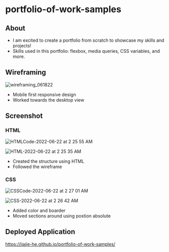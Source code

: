 # portfolio-of-work-samples

## About
* I am excited to create a portfolio from scratch to showcase my skills and projects!
* Skills used in this portfolio: flexbox, media queries, CSS variables, and more.

## Wireframing
![wireframing_061822](https://user-images.githubusercontent.com/105767623/175026628-0f4d2c09-5cbb-49a6-859b-0371ad2f1b59.png)
* Mobile first responsive design
* Worked towards the desktop view

## Screenshot
### HTML
![HTMLCode-2022-06-22 at 2 25 55 AM](https://user-images.githubusercontent.com/105767623/175029430-5e0c6b69-2b59-440d-a53c-4eb001e3ef5e.png)

![HTML-2022-06-22 at 2 25 35 AM](https://user-images.githubusercontent.com/105767623/175028879-e45f6e55-acb5-44a3-8448-e00f65ea4747.png)
* Created the structure using HTML
* Followed the wireframe

### CSS
![CSSCode-2022-06-22 at 2 27 01 AM](https://user-images.githubusercontent.com/105767623/175029778-35235d49-3405-4699-a5ef-b94c4ecfc9ed.png)

![CSS-2022-06-22 at 2 26 42 AM](https://user-images.githubusercontent.com/105767623/175029795-d633354a-a903-4be1-b264-4a7419dd7a94.png)
* Added color and boarder
* Moved sections around using postion absolute


## Deployed Application
https://jiajie-he.github.io/portfolio-of-work-samples/
